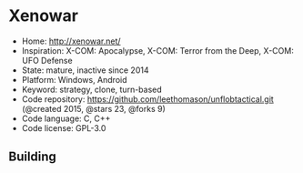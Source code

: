 # Xenowar

- Home: http://xenowar.net/
- Inspiration: X-COM: Apocalypse, X-COM: Terror from the Deep, X-COM: UFO Defense
- State: mature, inactive since 2014
- Platform: Windows, Android
- Keyword: strategy, clone, turn-based
- Code repository: https://github.com/leethomason/unflobtactical.git (@created 2015, @stars 23, @forks 9)
- Code language: C, C++
- Code license: GPL-3.0

## Building
